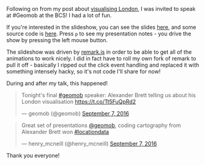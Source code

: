Following on from my post about [visualising London](/2016/06/01/Visualising-London.html),
I was invited to speak at #Geomob at the BCS! I had a lot of fun.

If you're interested in the slideshow, you can see the slides [here](/assets/london-geomob-presentation/london-geomob-presentation.html),
and some source code is [here](https://github.com/alexander-brett/london-geomob-presentation). Press `p`
to see my presentation notes - you drive the show by pressing the left mouse button.

The slideshow was driven by [remark.js](https://github.com/gnab/remark) in order to be able
to get all of the animations to work nicely. I did in fact have to roll my own fork of remark to pull
it off - basically I ripped out the click event handling and replaced it with something intensely
hacky, so it's not code I'll share for now!

During and after my talk, this happened!

<blockquote class="twitter-tweet" data-lang="en"><p lang="en" dir="ltr">Tonight&#39;s final <a href="https://twitter.com/hashtag/geomob?src=hash">#geomob</a> speaker: Alexander Brett telling us about his London visualisation <a href="https://t.co/Tt5FuQpRd2">https://t.co/Tt5FuQpRd2</a></p>&mdash; geomob (@geomob) <a href="https://twitter.com/geomob/status/773594604813910017">September 7, 2016</a></blockquote>
<blockquote class="twitter-tweet" data-lang="en"><p lang="en" dir="ltr">Great set of presentations <a href="https://twitter.com/geomob">@geomob</a>, coding cartography from Alexander Brett won <a href="https://twitter.com/hashtag/locationdata?src=hash">#locationdata</a></p>&mdash; henry_mcneill (@henry_mcneill) <a href="https://twitter.com/henry_mcneill/status/773600530564321280">September 7, 2016</a></blockquote><script async src="https://platform.twitter.com/widgets.js" charset="utf-8"></script>

Thank you everyone!